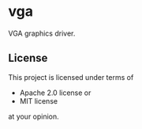 # vga

VGA graphics driver.

## License

This project is licensed under terms of

* Apache 2.0 license or
* MIT license

at your opinion.
